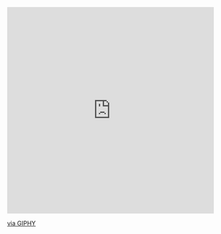 <iframe src="https://giphy.com/embed/vLlpbDafjgHystuJ0a" width="480" height="480" frameBorder="0" class="giphy-embed" allowFullScreen></iframe><p><a href="https://giphy.com/stickers/webfx-code-interactive-code-a-yoda-vLlpbDafjgHystuJ0a">via GIPHY</a></p>
